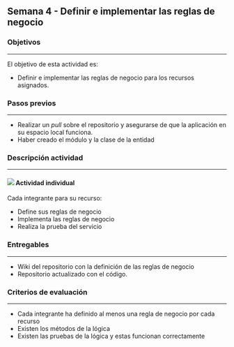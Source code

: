 ## Semana 4 - Definir e implementar las reglas de negocio

### Objetivos

---

El objetivo de esta actividad es:

- Definir e implementar las reglas de negocio para los recursos asignados. 

### Pasos previos

---

- Realizar un _pull_ sobre el repositorio y asegurarse de que la aplicación en su espacio local funciona.
- Haber creado el módulo y la clase de la entidad

### Descripción actividad

---

#### ![](./../../assets/images/individui.png) Actividad individual

Cada integrante para su recurso: 

- Define sus reglas de negocio
- Implementa las reglas de negocio
- Realiza la prueba del servicio


### Entregables

---

- Wiki del repositorio con la definición de las reglas de negocio
- Repositorio actualizado con el código. 

### Criterios de evaluación

---

- Cada integrante ha definido al menos una regla de negocio por cada recurso
- Existen los métodos de la lógica
- Existen las pruebas de la lógica y estas funcionan correctamente
